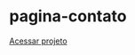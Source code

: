 # pagina-contato
 
<a href="https://lucasrodriguescunha.github.io/pagina-contato/">Acessar projeto</a>
